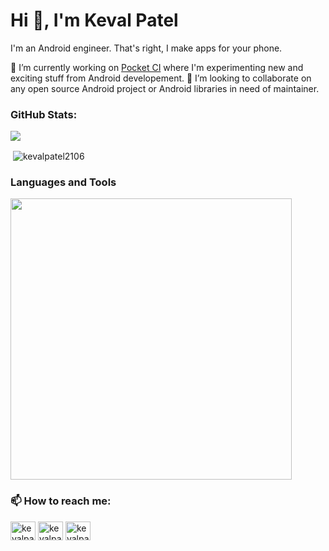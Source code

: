 <!--
**kevalpatel2106/kevalpatel2106** is a ✨ _special_ ✨ repository because its `README.md` (this file) appears on your GitHub profile.

Here are some ideas to get you started:

- 🔭 I’m currently working on ...
- 🌱 I’m currently learning ...
- 👯 I’m looking to collaborate on ...
- 🤔 I’m looking for help with ...
- 💬 Ask me about ...
- 📫 How to reach me: ...
- 😄 Pronouns: ...
- ⚡ Fun fact: ...
-->

# Hi 👋, I'm Keval Patel

I'm an Android engineer. That's right, I make apps for your phone.

🔭 I’m currently working on [Pocket CI](https://github.com/kevalpatel2106/pocket-ci) where I'm experimenting new and exciting stuff from Android developement.
👯 I’m looking to collaborate on any open source Android project or Android libraries in need of maintainer. 


### GitHub Stats:
![](https://github-profile-trophy.vercel.app/?username=kevalpatel2106)

<p>&nbsp;<img align="center" src="https://github-readme-stats.vercel.app/api?username=kevalpatel2106&show_icons=true&locale=en&count_private=true&hide_rank=true&custom_title=My%20GitHub%20Stats&disable_animations=true" alt="kevalpatel2106" /></p>

### Languages and Tools
<a href="https://wakatime.com"><img src="https://wakatime.com/share/@6e05ae7d-419a-4f63-9bcf-dc15af78a1c3/81382a27-32c6-46f2-935c-1d746aff6631.png" width="450"/></a>

### 📫 How to reach me:

<p align="left">
<a href="https://twitter.com/kevalpatel2106" target="blank"><img align="center" src="https://cdn.jsdelivr.net/npm/simple-icons@3.0.1/icons/twitter.svg" alt="kevalpatel2106" height="30" width="40" /></a>
<a href="https://linkedin.com/in/kevalpatel2106" target="blank"><img align="center" src="https://cdn.jsdelivr.net/npm/simple-icons@3.0.1/icons/linkedin.svg" alt="kevalpatel2106" height="30" width="40" /></a>
<a href="https://medium.com/@kevalpatel2106" target="blank"><img align="center" src="https://cdn.jsdelivr.net/npm/simple-icons@3.0.1/icons/medium.svg" alt="kevalpatel2106" height="30" width="40" /></a>
</p>

